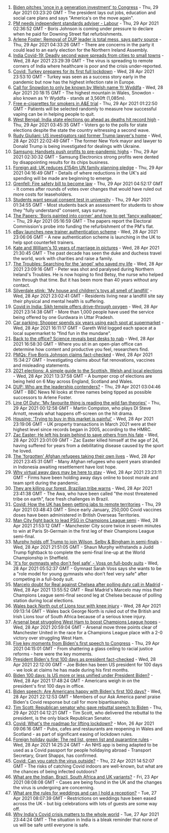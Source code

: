 1. [Biden pitches 'once in a generation investment' to Congress](https://www.bbc.co.uk/news/world-us-canada-56923515) - Thu, 29 Apr 2021 03:23:20 GMT - The president lays out jobs, education and social care plans and says "America's on the move again".
2. [PM needs independent standards adviser - Labour](https://www.bbc.co.uk/news/uk-politics-56922727) - Thu, 29 Apr 2021 02:36:52 GMT - Boris Johnson is coming under pressure to declare when he paid for Downing Street flat refurbishments.
3. [Arlene Foster: Removal of DUP leader is total mess, says party source](https://www.bbc.co.uk/news/uk-northern-ireland-56921825) - Thu, 29 Apr 2021 04:33:26 GMT - There are concerns in the party it could lead to an early election for the Northern Ireland Assembly.
4. [India Covid-19: Deadly second wave spreads from cities to small towns](https://www.bbc.co.uk/news/world-asia-india-56913047) - Wed, 28 Apr 2021 23:29:39 GMT - The virus is spreading to remote corners of India where healthcare is poor and the crisis under-reported.
5. [Covid: Turkey prepares for its first full lockdown](https://www.bbc.co.uk/news/world-europe-56912668) - Wed, 28 Apr 2021 23:53:10 GMT - Turkey was seen as a success story early in the pandemic but now has the highest infection rate in Europe.
6. [Call for Snowdon to only be known by Welsh name Yr Wyddfa](https://www.bbc.co.uk/news/uk-wales-56913993) - Wed, 28 Apr 2021 20:18:15 GMT - The highest mountain in Wales, Snowdon - also known as Yr Wyddfa - stands at 3,560ft (1,085m).
7. [Free e-cigarettes for smokers in A&E trial](https://www.bbc.co.uk/news/health-56918315) - Thu, 29 Apr 2021 01:22:50 GMT - Patients will be selected randomly to measure how successful vaping can be in helping people to quit.
8. [West Bengal: India state elections go ahead as deaths hit record high](https://www.bbc.co.uk/news/world-asia-56924549) - Thu, 29 Apr 2021 03:45:35 GMT - Voters go to the polls for state elections despite the state the country witnessing a second wave.
9. [Rudy Giuliani: US investigators raid former Trump lawyer's home](https://www.bbc.co.uk/news/world-us-canada-56921179) - Wed, 28 Apr 2021 22:02:49 GMT - The former New York mayor and lawyer to Donald Trump is being investigated for dealings with Ukraine.
10. [Samsung: Handsets push profits to pre-pandemic highs](https://www.bbc.co.uk/news/business-56924158) - Thu, 29 Apr 2021 02:30:32 GMT - Samsung Electronics strong profits were dented by disappointing results for its chips business.
11. [Foreign aid: UK reduces £154m UN family planning pledge](https://www.bbc.co.uk/news/uk-56924128) - Thu, 29 Apr 2021 04:16:49 GMT - Details of where reductions in the UK's aid spending will be made are beginning to emerge.
12. [Grenfell: Fire safety bill to become law](https://www.bbc.co.uk/news/uk-politics-56924131) - Thu, 29 Apr 2021 04:52:17 GMT - It comes after rounds of votes over changes that would have ruled out more costs for leaseholders.
13. [Students want sexual consent test in university](https://www.bbc.co.uk/news/education-56921873) - Thu, 29 Apr 2021 01:34:55 GMT - Most students back an assessment for students to show they "fully understand" consent, says survey.
14. [The Papers: 'Boris painted into corner' and how to get 'fancy wallpaper'](https://www.bbc.co.uk/news/blogs-the-papers-56923517) - Thu, 29 Apr 2021 05:16:59 GMT - The papers report the Electoral Commission's probe into funding the refurbishment of the PM's flat.
15. [eBay launches new trainer authentication scheme](https://www.bbc.co.uk/news/business-56922493) - Wed, 28 Apr 2021 23:06:06 GMT - A new authentication scheme is launching in the UK to help spot counterfeit trainers.
16. [Kate and William's 10 years of marriage in pictures](https://www.bbc.co.uk/news/uk-56900811) - Wed, 28 Apr 2021 21:30:45 GMT - The past decade has seen the duke and duchess travel the world, work with charities and raise a family.
17. [The Troubles: Searching for the 'angel' who saved my life](https://www.bbc.co.uk/news/stories-56904137) - Wed, 28 Apr 2021 23:09:16 GMT - Peter was shot and paralysed during Northern Ireland's Troubles. He is now hoping to find Betsy, the nurse who helped him through that time. But it has been more than 40 years without any contact.
18. [Silverdale stink: 'My house and children's toys all smell of landfill'](https://www.bbc.co.uk/news/uk-england-stoke-staffordshire-56917351) - Wed, 28 Apr 2021 23:02:41 GMT - Residents living near a landfill site say their physical and mental health is suffering.
19. [Covid in India: Sikh temple offers drive-through oxygen](https://www.bbc.co.uk/news/world-asia-56922494) - Wed, 28 Apr 2021 23:14:38 GMT - More than 1,000 people have used the service being offered by one Gurdwara in Uttar Pradesh.
20. [Car parking: Shopper spends six years using each spot at supermarket](https://www.bbc.co.uk/news/uk-england-london-56916050) - Wed, 28 Apr 2021 16:11:17 GMT - Gareth Wild logged each space at a local supermarket to "find fun in the mundane".
21. [Back to the office? Science reveals best desks to nab](https://www.bbc.co.uk/news/health-56886313) - Wed, 28 Apr 2021 16:58:30 GMT - Where you sit in an open-plan office can determine how content and productive you feel, researchers find.
22. [PMQs: Five Boris Johnson claims fact-checked](https://www.bbc.co.uk/news/56915918) - Wed, 28 Apr 2021 15:34:27 GMT - Investigating claims about flat renovations, vaccines and misleading statements.
23. [2021 elections: A simple guide to the Scottish, Welsh and local elections](https://www.bbc.co.uk/news/uk-politics-56286643) - Wed, 28 Apr 2021 13:37:58 GMT - A bumper crop of elections are being held on 6 May across England, Scotland and Wales.
24. [DUP: Who are the leadership contenders?](https://www.bbc.co.uk/news/uk-northern-ireland-56915407) - Thu, 29 Apr 2021 03:04:46 GMT - BBC News NI looks at three names being tipped as possible successors to Arlene Foster.
25. [Line Of Duty: 'My favourite thing is reading the wild fan theories'](https://www.bbc.co.uk/news/newsbeat-56917121) - Thu, 29 Apr 2021 00:12:58 GMT - Martin Compston, who plays DI Steve Arnott, reveals what happens off-screen on the hit drama.
26. [Housing: 'Trying to buy in this market is painful'](https://www.bbc.co.uk/news/business-56906524) - Wed, 28 Apr 2021 23:19:06 GMT - UK property transactions in March 2021 were at their highest level since records began in 2005, according to the HMRC.
27. [Zac Easter: He left his brain behind to save others from his fate](https://www.bbc.co.uk/sport/american-football/56894868) - Wed, 28 Apr 2021 23:01:09 GMT - Zac Easter killed himself at the age of 24, having suffered for years from a debilitating disease caused by the sport he loved.
28. [The 'forgotten' Afghan refugees taking their own lives](https://www.bbc.co.uk/news/world-asia-56834217) - Wed, 28 Apr 2021 23:45:31 GMT - Many Afghan refugees who spent years stranded in Indonesia awaiting resettlement have lost hope.
29. [Why virtual away days may be here to stay](https://www.bbc.co.uk/news/business-56899633) - Wed, 28 Apr 2021 23:23:11 GMT - Firms have been holding away days online to boost morale and team sprit during the pandemic.
30. [They are killing our forest, Brazilian tribe warns](https://www.bbc.co.uk/news/world-latin-america-56847952) - Wed, 28 Apr 2021 23:41:38 GMT - The Awa, who have been called "the most threatened tribe on earth", face fresh challenges in Brazil.
31. [Covid: How the UK has been getting jabs to remote territories](https://www.bbc.co.uk/news/uk-56923016) - Thu, 29 Apr 2021 03:48:43 GMT - Since early January, 250,000 Covid vaccines doses have been administered in British Overseas Territories.
32. [Man City fight back to lead PSG in Champions League semi](https://www.bbc.co.uk/sport/football/56880443) - Wed, 28 Apr 2021 21:53:12 GMT - Manchester City score twice in seven minutes to win at Paris St-Germain in the first leg of their Champions League semi-final.
33. [Murphy holds off Trump to join Wilson, Selby & Bingham in semi-finals](https://www.bbc.co.uk/sport/snooker/56917371) - Wed, 28 Apr 2021 21:51:05 GMT - Shaun Murphy withstands a Judd Trump fightback to complete the semi-final line-up at the World Championship in Sheffield.
34. ['It's for gymnasts who don't feel safe' - Voss on full-body suits](https://www.bbc.co.uk/sport/gymnastics/56906863) - Wed, 28 Apr 2021 05:52:37 GMT - Gymnast Sarah Voss says she wants to be a "role model for young gymnasts who don't feel very safe" after competing in a full-body suit.
35. [Marcelo doubt for Real against Chelsea after polling duty call in Madrid](https://www.bbc.co.uk/sport/football/56915346) - Wed, 28 Apr 2021 13:55:52 GMT - Real Madrid's Marcelo may miss their Champions League semi-final second leg at Chelsea because of polling station during local elections.
36. [Wales back North out of Lions tour with knee injury](https://www.bbc.co.uk/sport/rugby-union/56913566) - Wed, 28 Apr 2021 09:13:14 GMT - Wales back George North is ruled out of the British and Irish Lions tour of South Africa because of a serious knee injury.
37. [Arsenal beat struggling West Ham to boost Champions League hopes](https://www.bbc.co.uk/sport/football/56788613) - Wed, 28 Apr 2021 20:59:04 GMT - Arsenal move three points clear of Manchester United in the race for a Champions League place with a 2-0 victory over struggling West Ham.
38. [Five key moments from Biden's first speech to Congress](https://www.bbc.co.uk/news/world-us-canada-56924684) - Thu, 29 Apr 2021 04:15:01 GMT - From shattering a glass ceiling to racial justice reforms - here were the key moments.
39. [President Biden's first 100 days as president fact-checked](https://www.bbc.co.uk/news/56901183) - Wed, 28 Apr 2021 22:12:00 GMT - Joe Biden has been US president for 100 days - we look at claims he has made during his first months.
40. [Biden 100 days: Is US more or less unified under President Biden?](https://www.bbc.co.uk/news/world-us-canada-56919078) - Wed, 28 Apr 2021 17:48:24 GMT - Americans weigh in on the president's first 100 days in office.
41. [Biden speech: Are Americans happy with Biden's first 100 days?](https://www.bbc.co.uk/news/world-us-canada-56919077) - Wed, 28 Apr 2021 22:12:53 GMT - Members of our Ask America panel praise Biden's Covid response but call for more bipartisanship.
42. [Tim Scott: Republican senator who gave rebuttal speech to Biden](https://www.bbc.co.uk/news/world-us-canada-56919082) - Thu, 29 Apr 2021 04:12:21 GMT - Tim Scott, who delivered the rebuttal to the president, is the only black Republican Senator.
43. [Covid: What's the roadmap for lifting lockdown?](https://www.bbc.co.uk/news/explainers-52530518) - Mon, 26 Apr 2021 09:06:16 GMT - Pubs, cafes and restaurants are reopening in Wales and Scotland - as part of significant easing of lockdown rules.
44. [Foreign holiday guide: The red list, green list and quarantine rules](https://www.bbc.co.uk/news/explainers-52544307) - Wed, 28 Apr 2021 14:25:24 GMT - An NHS app is being adapted to be used as a Covid passport for people holidaying abroad - Transport Secretary, Grant Shapps, has confirmed.
45. [Covid: Can you catch the virus outside?](https://www.bbc.co.uk/news/explainers-55680305) - Thu, 22 Apr 2021 14:52:07 GMT - The risks of catching Covid indoors are well-known, but what are the chances of being infected outdoors?
46. [What are the Indian, Brazil, South Africa and UK variants?](https://www.bbc.co.uk/news/health-55659820) - Fri, 23 Apr 2021 08:08:08 GMT - Cases are being found in the UK and the changes the virus is undergoing are concerning.
47. [What are the rules for weddings and can I hold a reception?](https://www.bbc.co.uk/news/explainers-52811509) - Tue, 27 Apr 2021 08:07:39 GMT - Restrictions on weddings have been eased across the UK - but big celebrations with lots of guests are some way off.
48. [Why India's Covid crisis matters to the whole world](https://www.bbc.co.uk/news/world-asia-india-56907007) - Tue, 27 Apr 2021 23:44:24 GMT - The situation in India is a bleak reminder that none of us will be safe until everyone is safe.
